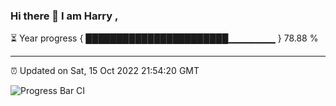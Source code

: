### Hi there 👋 I am Harry , 

⏳ Year progress { ███████████████████████▁▁▁▁▁▁▁ } 78.88 %

---

⏰ Updated on Sat, 15 Oct 2022 21:54:20 GMT

![Progress Bar CI](https://github.com/duykhang68/duykhang68/workflows/Progress%20Bar%20CI/badge.svg)
